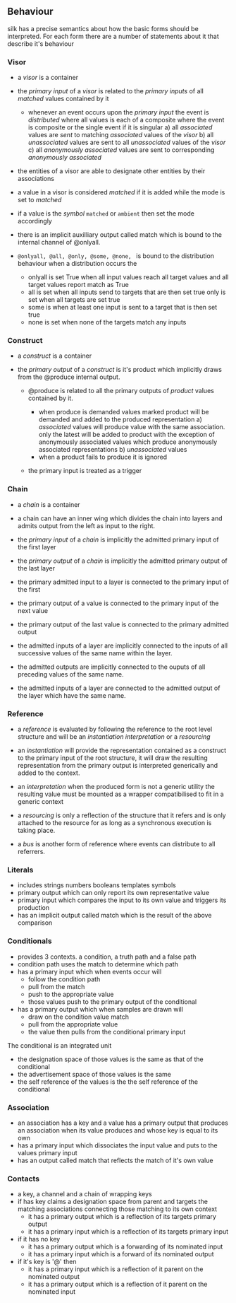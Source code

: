 
## Behaviour

silk has a precise semantics about how the basic forms should be interpreted. For each form there are a number of statements about it that describe it's behaviour

### Visor
- a _visor_ is a container

- the _primary input_ of a _visor_ is related to the _primary inputs_ of all _matched_ values contained by it
  - whenever an event occurs upon the _primary input_ the event is _distributed_
    where all values is each of a composite where the event is composite or the single event if it is singular
    a) all _associated_ values are _sent_ to matching _associated_ values of the _visor_
    b) all _unassociated_ values are sent to all _unassociated_  values of the _visor_
    c) all _anonymously associated_ values are sent to corresponding _anonymously associated_

- the entities of a visor are able to designate other entities by their associations

- a value in a visor is considered _matched_ if it is added while the mode is set to _matched_

- if a value is the _symbol_ ```matched``` or ```ambient``` then set the mode accordingly

- there is an implicit auxilliary output called match which is bound to the internal channel of @onlyall.
 - ```@onlyall, @all, @only, @some, @none, ``` is bound to the distribution behaviour
 when a distribution occurs the
    - onlyall is set True when all input values reach all target values and all target values report match as True
    - all is set when all inputs send to targets that are then set true
    only is set when all targets are set true
    - some is when at least one input is sent to a target that is then set true
    - none is set when none of the targets match any inputs


### Construct
- a _construct_ is a container

- the _primary output_ of a _construct_ is it's product which implicitly draws from the @produce internal output.
  - @produce is related to all the primary outputs of _product_ values contained by it.
    - when produce is demanded values marked product will be demanded and added to the produced representation
    a) _associated_ values will produce value with the same association. only the latest will be added to product
      with the exception of anonymously associated values which produce anonymously associated representations
    b) _unassociated_ values
    - when a product fails to produce it is ignored

  - the primary input is treated as a trigger

### Chain

- a _chain_ is a container

- a chain can have an inner wing which divides the chain into layers and admits output from the left as input to the right.

- the _primary input_ of a _chain_ is implicitly the admitted primary input of the first layer
- the _primary output_ of a _chain_ is implicitly the admitted primary output of the last layer

- the primary admitted input to a layer is connected to the primary input of the first
- the primary output of a value is connected to the primary input of the next value
- the primary output of the last value is connected to the primary admitted output
- the admitted inputs of a layer are implicitly connected to the inputs of all successive values of the same name within the layer.
- the admitted outputs are implicitly connected to the ouputs of all preceding values of the same name.
- the admitted inputs of a layer are connected to the admitted output of the layer which have the same name.

### Reference

- a _reference_ is evaluated by following the reference to the root level structure and will be an _instantiation_ _interpretation_ or a _resourcing_

- an _instantiation_ will provide the representation contained as a construct to the primary input of the root structure, it will draw the resulting representation from the primary output is interpreted generically and added to the context.

- an _interpretation_ when the produced form is not a generic utility the resulting value must be mounted as a wrapper compatibilised to fit in a generic context

- a _resourcing_ is only a reflection of the structure that it refers and is only attached to the resource for as long as a synchronous execution is taking place.

- a _bus_ is another form of reference where events can distribute to all referrers.


### Literals

- includes strings numbers booleans templates symbols
- primary output which can only report its own representative value
- primary input which compares the input to its own value and triggers its production
- has an implicit output called match which is the result of the above comparison


### Conditionals

- provides 3 contexts. a condition, a truth path and a false path
- condition path uses the match to determine which path
- has a primary input which when events occur will
  - follow the condition path
  - pull from the match
  - push to the appropriate value
  - those values push to the primary output of the conditional
- has a primary output which when samples are drawn will
  - draw on the condition value match
  - pull from the appropriate value
  - the value then pulls from the conditional primary input

The conditional is an integrated unit
- the designation space of those values is the same as that of the conditional
- the advertisement space of those values is the same
- the self reference of the values is the the self reference of the conditional

### Association
- an association has a key and a value
 has a primary output that produces an association when its value produces and whose key is equal to its own
- has a primary input which dissociates the input value and puts to the values primary input
- has an output called match that reflects the match of it's own value

### Contacts
- a key, a channel and a chain of wrapping keys
- if has key claims a designation space from parent and targets the matching associations connecting those matching to its own context
  - it has a primary output which is a reflection of its targets primary output
  - it has a primary input which is a reflection of its targets primary input
- if it has no key
  - it has a primary output which is a forwarding of its nominated input
  - it has a primary input which  is a forward of its nominated output
- if it's key is '@' then
  - it has a primary input which is a reflection of it parent on the nominated output
  - it has a primary output which is a reflection of it parent on the nominated input
